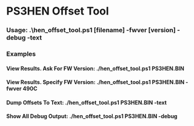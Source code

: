 # PS3HEN Offset Tool

### Usage: .\hen_offset_tool.ps1 [filename] -fwver [version] -debug -text
     
### Examples<br>
#### View Results. Ask For FW Version: ./hen_offset_tool.ps1 PS3HEN.BIN

#### View Results. Specify FW Version: ./hen_offset_tool.ps1 PS3HEN.BIN -fwver 490C

#### Dump Offsets To Text: ./hen_offset_tool.ps1 PS3HEN.BIN -text

#### Show All Debug Output: ./hen_offset_tool.ps1 PS3HEN.BIN -debug